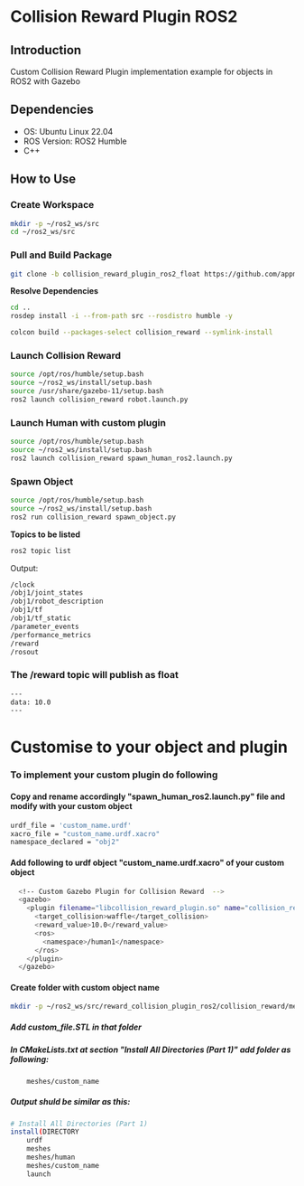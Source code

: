 # Collision Reward Plugin ROS2


## Introduction

Custom Collision Reward Plugin implementation example for objects in ROS2 with Gazebo

## Dependencies

- OS: Ubuntu Linux 22.04
- ROS Version: ROS2 Humble
- C++

## How to Use

### Create Workspace

```bash
mkdir -p ~/ros2_ws/src
cd ~/ros2_ws/src
```

### Pull and Build Package

```bash
git clone -b collision_reward_plugin_ros2_float https://github.com/appmdev/reward_collision_plugin_ros2.git
```
**Resolve Dependencies**
```bash
cd ..
rosdep install -i --from-path src --rosdistro humble -y
```

```bash
colcon build --packages-select collision_reward --symlink-install
```
### Launch Collision Reward

```bash
source /opt/ros/humble/setup.bash
source ~/ros2_ws/install/setup.bash
source /usr/share/gazebo-11/setup.bash
ros2 launch collision_reward robot.launch.py
```

### Launch Human with custom plugin

```bash
source /opt/ros/humble/setup.bash
source ~/ros2_ws/install/setup.bash
ros2 launch collision_reward spawn_human_ros2.launch.py
```

### Spawn Object

```bash
source /opt/ros/humble/setup.bash
source ~/ros2_ws/install/setup.bash
ros2 run collision_reward spawn_object.py
```

**Topics to be listed**

```bash
ros2 topic list
```

Output:
```bash
/clock
/obj1/joint_states
/obj1/robot_description
/obj1/tf
/obj1/tf_static
/parameter_events
/performance_metrics
/reward
/rosout
```

### The /reward topic will publish as float 


```bash
---
data: 10.0
---
```

# Customise to your object and plugin


### To implement your custom plugin do following

#### Copy and rename accordingly "spawn_human_ros2.launch.py" file and modify with your custom object

```bash
urdf_file = 'custom_name.urdf'
xacro_file = "custom_name.urdf.xacro"
namespace_declared = "obj2"
```
#### Add following to urdf object "custom_name.urdf.xacro" of your custom object
```bash
  <!-- Custom Gazebo Plugin for Collision Reward  -->
  <gazebo>
    <plugin filename="libcollision_reward_plugin.so" name="collision_reward_plugin">
      <target_collision>waffle</target_collision>
      <reward_value>10.0</reward_value>
      <ros>
        <namespace>/human1</namespace>
      </ros>    
    </plugin>
  </gazebo>
```
#### Create folder with custom object name
```bash
mkdir -p ~/ros2_ws/src/reward_collision_plugin_ros2/collision_reward/meshes/custom_name
```


##### Add custom_file.STL in that folder 

##### In CMakeLists.txt at section "Install All Directories (Part 1)" add folder as following:

```bash
    meshes/custom_name
```

##### Output shuld be similar as this:
```bash
# Install All Directories (Part 1)
install(DIRECTORY
    urdf
    meshes
    meshes/human
    meshes/custom_name
    launch
```
